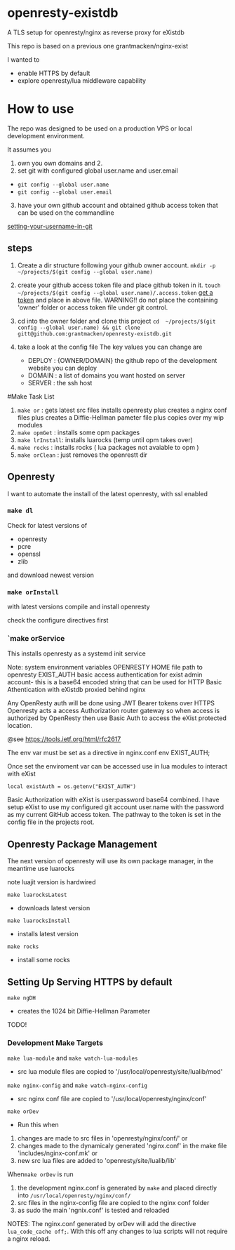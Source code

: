 # openresty-existdb

 A TLS setup for openresty/nginx as reverse proxy for eXistdb

This repo is based on a previous one grantmacken/nginx-exist

I wanted to 
 - enable HTTPS by default
 - explore openresty/lua middleware capability

# How to use

The repo was designed to be used on a production VPS 
or local development environment.

It assumes you 
1. own you own domains and 2. 
2. set git with configured global user.name and user.email
 -  `git config --global user.name` 
 -  `git config --global user.email`
3. have your own github account and obtained github access token that can be used on the commandline

[setting-your-username-in-git]( https://help.github.com/articles/setting-your-username-in-git/)
 

## steps

1. Create a dir structure following your github owner account.
`mkdir -p ~/projects/$(git config --global user.name)`

2. create your github access token file and place github token in it.
 `touch  ~/projects/$(git config --global user.name)/.access.token`
[get a token](https://help.github.com/articles/creating-an-access-token-for-command-line-use/) and place in above file.
WARNING!! do not place the containing 'owner' folder or access token file under  git control. 

3. cd into the owner folder and clone this project 
`cd  ~/projects/$(git config --global user.name) && git clone gitt@github.com:grantmacken/openresty-existdb.git`

4. take a look at the config file
   The key values you can change are 
    - DEPLOY : {OWNER/DOMAIN} the github repo of the development website you can deploy
    - DOMAIN : a list of domains you want hosted on server
    - SERVER : the ssh host

#Make Task List

1. `make or`       :  gets latest src files installs openresty
                      plus creates a nginx conf files
                      plus creates a Diffie-Hellman pameter file
                      plus copies over my wip modules
2. `make opmGet`   :  installs some opm packages
3. `make lrInstall`:  installs luarocks (temp until opm takes over)
4. `make rocks`    :  installs rocks ( lua packages not avaiable to opm ) 
5. `make orClean`  :  just removes the openrestt dir


## Openresty

I want to automate the install of the latest openresty,
with ssl enabled

### `make dl`

Check for latest versions of
 -  openresty
 -  pcre
 -  openssl
 -  zlib

and download newest version

### `make orInstall`
with latest versions compile and install openresty

check the configure directives first

### `make orService 

This installs openresty as a systemd init service

Note: system environment variables
  OPENRESTY HOME  file path to openresty
  EXIST_AUTH      basic access authentication for exist admin account-
  this is a base64 encoded string that can  be used for HTTP Basic Athentication  with eXistdb proxied behind nginx

  Any OpenResty auth will be done using JWT Bearer tokens over HTTPS 
  Openresty acts a access Authorization router gateway so when access is authorized by OpenResty then use Basic Auth to access the eXist protected location. 

 @see  https://tools.ietf.org/html/rfc2617

 The env var must be set as a directive in nginx.conf
 env EXIST_AUTH;

 Once set the enviroment var can be accessed use in lua modules to interact with eXist

`local existAuth = os.getenv("EXIST_AUTH")`

Basic Authorization with eXist is user:password base64 combined.
I have setup eXist to use my configured git account user.name
with the password as my current GitHub access token. The pathway to the token is set in the config file in the projects root. 



## Openresty Package Management

The next version of openresty will use its own package manager,
 in the meantime use luarocks

note luajit version is hardwired

`make luarocksLatest`
 -  downloads latest version

`make luarocksInstall`
  - installs latest version

`make rocks` 
  - install some rocks

## Setting Up Serving HTTPS by default


`make ngDH` 
 - creates the 1024 bit Diffie-Hellman Parameter 

TODO!

 
### Development Make Targets

`make lua-module` and `make watch-lua-modules`

* src lua module files are copied to '/usr/local/openresty/site/lualib/mod'

`make nginx-config` and `make watch-nginx-config`

* src nginx conf file  are copied to '/usr/local/openresty/nginx/conf'

`make orDev`

- Run this when 
1. changes are made to src files in 'openresty/nginx/conf/' or
2. changes made to the dynamicaly generated 'nginx.conf' in the make file 'includes/nginx-conf.mk' or
3. new src lua files are added to 'openresty/site/lualib/lib'
 
When`make orDev` is run  
1. the development nginx.conf is generated by `make` and placed directly into
   `/usr/local/openresty/nginx/conf/` 
2. src files in the nginx-config file are copied to the nginx conf folder
3. as sudo the main 'ngnix.conf' is tested and reloaded

NOTES: The nginx.conf generated by  orDev will add the directive `lua_code_cache off;`.  With this off any changes to
lua scripts will not require a nginx reload.

